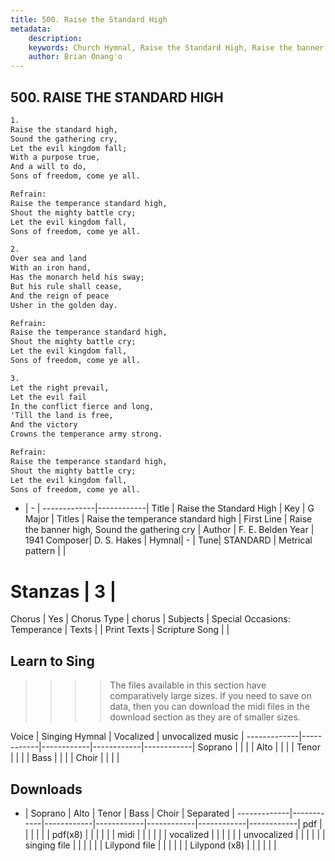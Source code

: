 ```yaml
---
title: 500. Raise the Standard High
metadata:
    description: 
    keywords: Church Hymnal, Raise the Standard High, Raise the banner high, Sound the gathering cry, Raise the temperance standard high
    author: Brian Onang'o
---
```



## 500. RAISE THE STANDARD HIGH

```txt
1.
Raise the standard high, 
Sound the gathering cry, 
Let the evil kingdom fall; 
With a purpose true, 
And a will to do, 
Sons of freedom, come ye all. 

Refrain:
Raise the temperance standard high, 
Shout the mighty battle cry; 
Let the evil kingdom fall, 
Sons of freedom, come ye all. 

2.
Over sea and land 
With an iron hand, 
Has the monarch held his sway; 
But his rule shall cease, 
And the reign of peace 
Usher in the golden day. 

Refrain:
Raise the temperance standard high, 
Shout the mighty battle cry; 
Let the evil kingdom fall, 
Sons of freedom, come ye all. 

3.
Let the right prevail, 
Let the evil fail 
In the conflict fierce and long, 
'Till the land is free, 
And the victory 
Crowns the temperance army strong.

Refrain:
Raise the temperance standard high, 
Shout the mighty battle cry; 
Let the evil kingdom fall, 
Sons of freedom, come ye all. 

```

- |   -  |
-------------|------------|
Title | Raise the Standard High |
Key | G Major |
Titles | Raise the temperance standard high |
First Line | Raise the banner high, Sound the gathering cry |
Author | F. E. Belden
Year | 1941
Composer| D. S. Hakes |
Hymnal|  - |
Tune| STANDARD |
Metrical pattern | |
# Stanzas | 3 |
Chorus | Yes |
Chorus Type | chorus |
Subjects | Special Occasions: Temperance |
Texts |  |
Print Texts | 
Scripture Song |  |
  
## Learn to Sing

>>>> The files available in this section have comparatively large sizes. If you need to save on data, then you can download the midi files in the download section as they are of smaller sizes.

Voice |  Singing Hymnal | Vocalized | unvocalized music |
-------------|------------|------------|------------|------------|
Soprano | | | |
Alto | | | |
Tenor | | | |
Bass | | | |
Choir | | | |

## Downloads

- |  Soprano | Alto | Tenor | Bass | Choir | Separated |
-------------|------------|------------|------------|------------|------------|------------|
pdf | | | | | |
pdf(x8) | | | | | |
midi | | | | | |
vocalized | | | | | |
unvocalized | | | | | |
singing file | | | | | |
Lilypond file | | | | | |
Lilypond (x8) | | | | | |
  
